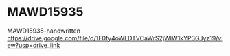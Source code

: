# MAWD15935
MAWD15935-handwritten https://drive.google.com/file/d/1F0fy4oWLDTVCaWrS2jWIW1kYP3GJyz19/view?usp=drive_link
